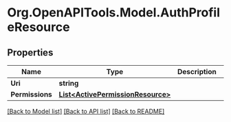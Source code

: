 
# Org.OpenAPITools.Model.AuthProfileResource

## Properties

Name | Type | Description | Notes
------------ | ------------- | ------------- | -------------
**Uri** | **string** |  | [optional] 
**Permissions** | [**List&lt;ActivePermissionResource&gt;**](ActivePermissionResource.md) |  | [optional] 

[[Back to Model list]](../README.md#documentation-for-models)
[[Back to API list]](../README.md#documentation-for-api-endpoints)
[[Back to README]](../README.md)

